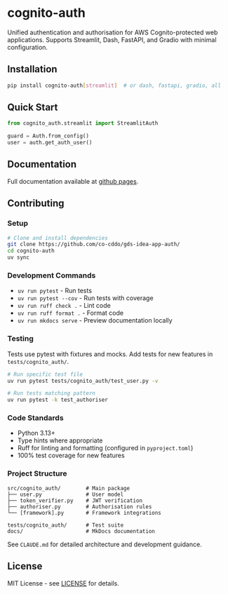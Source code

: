 # cognito-auth

Unified authentication and authorisation for AWS Cognito-protected web applications. Supports Streamlit, Dash, FastAPI, and Gradio with minimal configuration.

## Installation

```bash
pip install cognito-auth[streamlit]  # or dash, fastapi, gradio, all
```

## Quick Start

```python
from cognito_auth.streamlit import StreamlitAuth 

guard = Auth.from_config()
user = auth.get_auth_user()
```

## Documentation

Full documentation available at [github pages](co-cddo.github.io/gds-idea-app-auth).

## Contributing

### Setup

```bash
# Clone and install dependencies
git clone https://github.com/co-cddo/gds-idea-app-auth/
cd cognito-auth
uv sync
```

### Development Commands

- `uv run pytest` - Run tests
- `uv run pytest --cov` - Run tests with coverage
- `uv run ruff check .` - Lint code
- `uv run ruff format .` - Format code
- `uv run mkdocs serve` - Preview documentation locally

### Testing

Tests use pytest with fixtures and mocks. Add tests for new features in `tests/cognito_auth/`.

```bash
# Run specific test file
uv run pytest tests/cognito_auth/test_user.py -v

# Run tests matching pattern
uv run pytest -k test_authoriser
```

### Code Standards

- Python 3.13+
- Type hints where appropriate
- Ruff for linting and formatting (configured in `pyproject.toml`)
- 100% test coverage for new features

### Project Structure

```
src/cognito_auth/        # Main package
├── user.py              # User model
├── token_verifier.py    # JWT verification
├── authoriser.py        # Authorisation rules
└── [framework].py       # Framework integrations

tests/cognito_auth/      # Test suite
docs/                    # MkDocs documentation
```

See `CLAUDE.md` for detailed architecture and development guidance.

## License

MIT License - see [LICENSE](LICENSE) for details.